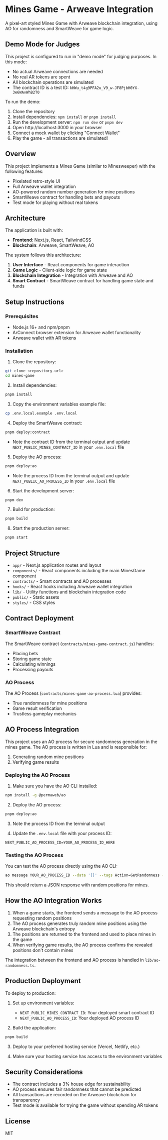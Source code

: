 # Mines Game - Arweave Integration

A pixel-art styled Mines Game with Arweave blockchain integration, using AO for randomness and SmartWeave for game logic.

## Demo Mode for Judges

This project is configured to run in "demo mode" for judging purposes. In this mode:

- No actual Arweave connections are needed
- No real AR tokens are spent
- All blockchain operations are simulated
- The contract ID is a test ID: `kHWu_t4g9PFA2u_V9_w-JF8PjbH0YX-3e6WAvWhB2T0`

To run the demo:

1. Clone the repository
2. Install dependencies: `npm install` or `pnpm install`
3. Run the development server: `npm run dev` or `pnpm dev`
4. Open http://localhost:3000 in your browser
5. Connect a mock wallet by clicking "Connect Wallet"
6. Play the game - all transactions are simulated!

## Overview

This project implements a Mines Game (similar to Minesweeper) with the following features:

- Pixelated retro-style UI
- Full Arweave wallet integration
- AO-powered random number generation for mine positions
- SmartWeave contract for handling bets and payouts
- Test mode for playing without real tokens

## Architecture

The application is built with:

- **Frontend**: Next.js, React, TailwindCSS
- **Blockchain**: Arweave, SmartWeave, AO

The system follows this architecture:

1. **User Interface** - React components for game interaction
2. **Game Logic** - Client-side logic for game state
3. **Blockchain Integration** - Integration with Arweave and AO
4. **Smart Contract** - SmartWeave contract for handling game state and funds

## Setup Instructions

### Prerequisites

- Node.js 16+ and npm/pnpm
- ArConnect browser extension for Arweave wallet functionality
- Arweave wallet with AR tokens

### Installation

1. Clone the repository:
```bash
git clone <repository-url>
cd mines-game
```

2. Install dependencies:
```bash
pnpm install
```

3. Copy the environment variables example file:
```bash
cp .env.local.example .env.local
```

4. Deploy the SmartWeave contract:
```bash
pnpm deploy:contract
```
   - Note the contract ID from the terminal output and update `NEXT_PUBLIC_MINES_CONTRACT_ID` in your `.env.local` file

5. Deploy the AO process:
```bash
pnpm deploy:ao
```
   - Note the process ID from the terminal output and update `NEXT_PUBLIC_AO_PROCESS_ID` in your `.env.local` file

6. Start the development server:
```bash
pnpm dev
```

7. Build for production:
```bash
pnpm build
```

8. Start the production server:
```bash
pnpm start
```

## Project Structure

- `app/` - Next.js application routes and layout
- `components/` - React components including the main MinesGame component 
- `contracts/` - Smart contracts and AO processes
- `hooks/` - React hooks including Arweave wallet integration
- `lib/` - Utility functions and blockchain integration code
- `public/` - Static assets
- `styles/` - CSS styles

## Contract Deployment

### SmartWeave Contract

The SmartWeave contract (`contracts/mines-game-contract.js`) handles:
- Placing bets
- Storing game state
- Calculating winnings
- Processing payouts

### AO Process

The AO Process (`contracts/mines-game-ao-process.lua`) provides:
- True randomness for mine positions
- Game result verification
- Trustless gameplay mechanics

## AO Process Integration

This project uses an AO process for secure randomness generation in the mines game. The AO process is written in Lua and is responsible for:

1. Generating random mine positions
2. Verifying game results

### Deploying the AO Process

1. Make sure you have the AO CLI installed:
```bash
npm install -g @permaweb/ao
```

2. Deploy the AO process:
```bash
pnpm deploy:ao
```

3. Note the process ID from the terminal output

4. Update the `.env.local` file with your process ID:
```
NEXT_PUBLIC_AO_PROCESS_ID=YOUR_AO_PROCESS_ID_HERE
```

### Testing the AO Process

You can test the AO process directly using the AO CLI:

```bash
ao message YOUR_AO_PROCESS_ID --data '{}' --tags Action=GetRandomness --tags Range=25 --tags Count=5
```

This should return a JSON response with random positions for mines.

## How the AO Integration Works

1. When a game starts, the frontend sends a message to the AO process requesting random positions
2. The AO process generates truly random mine positions using the Arweave blockchain's entropy
3. The positions are returned to the frontend and used to place mines in the game
4. When verifying game results, the AO process confirms the revealed positions don't contain mines

The integration between the frontend and AO process is handled in `lib/ao-randomness.ts`.

## Production Deployment

To deploy to production:

1. Set up environment variables:
   - `NEXT_PUBLIC_MINES_CONTRACT_ID`: Your deployed smart contract ID
   - `NEXT_PUBLIC_AO_PROCESS_ID`: Your deployed AO process ID

2. Build the application:
```bash
pnpm build
```

3. Deploy to your preferred hosting service (Vercel, Netlify, etc.)

4. Make sure your hosting service has access to the environment variables

## Security Considerations

- The contract includes a 3% house edge for sustainability
- AO process ensures fair randomness that cannot be predicted
- All transactions are recorded on the Arweave blockchain for transparency
- Test mode is available for trying the game without spending AR tokens

## License

MIT 